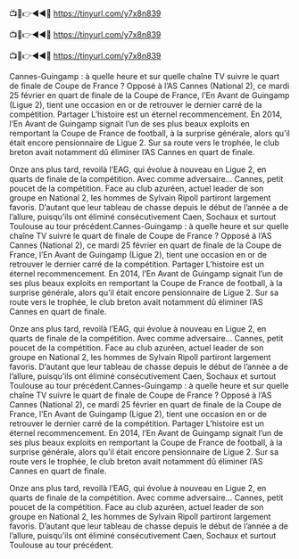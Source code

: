  📺📱👉◄◄🔴  https://tinyurl.com/y7x8n839

  📺📱👉◄◄🔴  https://tinyurl.com/y7x8n839

   📺📱👉◄◄🔴  https://tinyurl.com/y7x8n839



Cannes-Guingamp : à quelle heure et sur quelle chaîne TV suivre le quart de finale de Coupe de France ?
Opposé à l’AS Cannes (National 2), ce mardi 25 février en quart de finale de la Coupe de France, l’En Avant de Guingamp (Ligue 2), tient une occasion en or de retrouver le dernier carré de la compétition.
Partager
L’histoire est un éternel recommencement. En 2014, l’En Avant de Guingamp signait l’un de ses plus beaux exploits en remportant la Coupe de France de football, à la surprise générale, alors qu’il était encore pensionnaire de Ligue 2. Sur sa route vers le trophée, le club breton avait notamment dû éliminer l’AS Cannes en quart de finale.

Onze ans plus tard, revoilà l’EAG, qui évolue à nouveau en Ligue 2, en quarts de finale de la compétition. Avec comme adversaire… Cannes, petit poucet de la compétition. Face au club azuréen, actuel leader de son groupe en National 2, les hommes de Sylvain Ripoll partiront largement favoris. D’autant que leur tableau de chasse depuis le début de l’année a de l’allure, puisqu’ils ont éliminé consécutivement Caen, Sochaux et surtout Toulouse au tour précédent.Cannes-Guingamp : à quelle heure et sur quelle chaîne TV suivre le quart de finale de Coupe de France ?
Opposé à l’AS Cannes (National 2), ce mardi 25 février en quart de finale de la Coupe de France, l’En Avant de Guingamp (Ligue 2), tient une occasion en or de retrouver le dernier carré de la compétition.
Partager
L’histoire est un éternel recommencement. En 2014, l’En Avant de Guingamp signait l’un de ses plus beaux exploits en remportant la Coupe de France de football, à la surprise générale, alors qu’il était encore pensionnaire de Ligue 2. Sur sa route vers le trophée, le club breton avait notamment dû éliminer l’AS Cannes en quart de finale.

Onze ans plus tard, revoilà l’EAG, qui évolue à nouveau en Ligue 2, en quarts de finale de la compétition. Avec comme adversaire… Cannes, petit poucet de la compétition. Face au club azuréen, actuel leader de son groupe en National 2, les hommes de Sylvain Ripoll partiront largement favoris. D’autant que leur tableau de chasse depuis le début de l’année a de l’allure, puisqu’ils ont éliminé consécutivement Caen, Sochaux et surtout Toulouse au tour précédent.Cannes-Guingamp : à quelle heure et sur quelle chaîne TV suivre le quart de finale de Coupe de France ?
Opposé à l’AS Cannes (National 2), ce mardi 25 février en quart de finale de la Coupe de France, l’En Avant de Guingamp (Ligue 2), tient une occasion en or de retrouver le dernier carré de la compétition.
Partager
L’histoire est un éternel recommencement. En 2014, l’En Avant de Guingamp signait l’un de ses plus beaux exploits en remportant la Coupe de France de football, à la surprise générale, alors qu’il était encore pensionnaire de Ligue 2. Sur sa route vers le trophée, le club breton avait notamment dû éliminer l’AS Cannes en quart de finale.

Onze ans plus tard, revoilà l’EAG, qui évolue à nouveau en Ligue 2, en quarts de finale de la compétition. Avec comme adversaire… Cannes, petit poucet de la compétition. Face au club azuréen, actuel leader de son groupe en National 2, les hommes de Sylvain Ripoll partiront largement favoris. D’autant que leur tableau de chasse depuis le début de l’année a de l’allure, puisqu’ils ont éliminé consécutivement Caen, Sochaux et surtout Toulouse au tour précédent.
